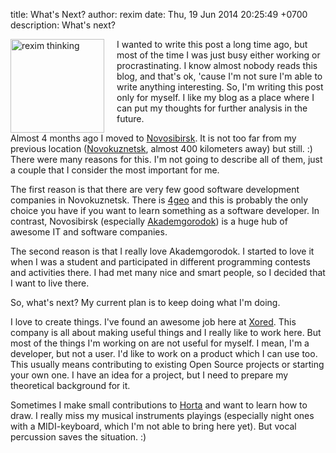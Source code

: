title: What's Next?
author: rexim
date: Thu, 19 Jun 2014 20:25:49 +0700
description: What's next?

<!-- OMG, markdown sucks! -->
<img src="/images/rexim-thinking.png"
     style="float: left; width: 150px; margin-right: 20px;"
     alt="rexim thinking" />

I wanted to write this post a long time ago, but most of the time I
was just busy either working or procrastinating. I know almost nobody
reads this blog, and that's ok, 'cause I'm not sure I'm able to write
anything interesting. So, I'm writing this post only for myself. I
like my blog as a place where I can put my thoughts for further
analysis in the future.

Almost 4 months ago I moved to
[Novosibirsk](http://en.wikipedia.org/wiki/Novosibirsk). It is not too
far from my previous location
([Novokuznetsk](http://en.wikipedia.org/wiki/Novokuznetsk), almost 400
kilometers away) but still. :) There were many reasons for this. I'm
not going to describe all of them, just a couple that I consider the
most important for me.

The first reason is that there are very few good software development
companies in Novokuznetsk. There is [4geo](http://4geo.ru) and this is
probably the only choice you have if you want to learn something as a
software developer. In contrast, Novosibirsk (especially
[Akademgorodok](http://en.wikipedia.org/wiki/Akademgorodok)) is a huge
hub of awesome IT and software companies.

The second reason is that I really love Akademgorodok. I started to
love it when I was a student and participated in different programming
contests and activities there. I had met many nice and smart people,
so I decided that I want to live there.

So, what's next? My current plan is to keep doing what I'm doing.

I love to create things. I've found an awesome job here at
[Xored](http://xored.com/). This company is all about making useful
things and I really like to work here. But most of the things I'm
working on are not useful for myself. I mean, I'm a developer, but not
a user. I'd like to work on a product which I can use too. This
usually means contributing to existing Open Source projects or
starting your own one. I have an idea for a project, but I need to
prepare my theoretical background for it.

Sometimes I make small contributions to
[Horta](https://github.com/codingteam/horta-hell/) and want to learn
how to draw. I really miss my musical instruments playings (especially
night ones with a MIDI-keyboard, which I'm not able to bring here
yet). But vocal percussion saves the situation. :)
